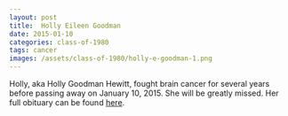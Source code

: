 ```yaml
---
layout: post
title:  Holly Eileen Goodman
date: 2015-01-10
categories: class-of-1980
tags: cancer
images: /assets/class-of-1980/holly-e-goodman-1.png
---
```

Holly, aka Holly Goodman Hewitt, fought brain cancer for several years before passing away on January 10, 2015.  She will be greatly missed.  Her full obituary can be found [here](http://tinyurl.com/knqvnsv).
